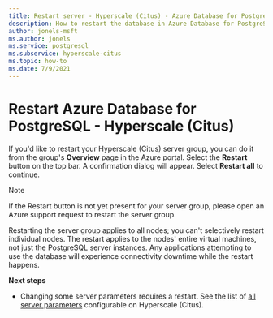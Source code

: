 ```yaml
---
title: Restart server - Hyperscale (Citus) - Azure Database for PostgreSQL
description: How to restart the database in Azure Database for PostgreSQL - Hyperscale (Citus)
author: jonels-msft
ms.author: jonels
ms.service: postgresql
ms.subservice: hyperscale-citus
ms.topic: how-to
ms.date: 7/9/2021
---
```


# Restart Azure Database for PostgreSQL - Hyperscale (Citus)

If you'd like to restart your Hyperscale (Citus) server group, you can do it
from the group's **Overview** page in the Azure portal. Select the **Restart**
button on the top bar. A confirmation dialog will appear. Select **Restart
all** to continue.

> [!NOTE]
> If the Restart button is not yet present for your server group, please open
> an Azure support request to restart the server group.

Restarting the server group applies to all nodes; you can't selectively restart
individual nodes. The restart applies to the nodes' entire virtual machines,
not just the PostgreSQL server instances. Any applications attempting to use
the database will experience connectivity downtime while the restart happens.

**Next steps**

- Changing some server parameters requires a restart. See the list of [all
  server parameters](reference-parameters.md) configurable on
  Hyperscale (Citus).
